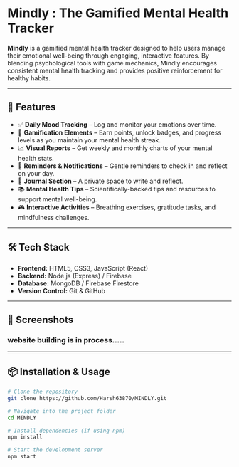 # Mindly : The Gamified Mental Health Tracker

**Mindly** is a gamified mental health tracker designed to help users manage their emotional well-being through engaging, interactive features. By blending psychological tools with game mechanics, Mindly encourages consistent mental health tracking and provides positive reinforcement for healthy habits.

---

## 🧠 Features

- ✅ **Daily Mood Tracking** – Log and monitor your emotions over time.
- 🎯 **Gamification Elements** – Earn points, unlock badges, and progress levels as you maintain your mental health streak.
- 📈 **Visual Reports** – Get weekly and monthly charts of your mental health stats.
- 🔔 **Reminders & Notifications** – Gentle reminders to check in and reflect on your day.
- 📝 **Journal Section** – A private space to write and reflect.
- 📚 **Mental Health Tips** – Scientifically-backed tips and resources to support mental well-being.
- 🎮 **Interactive Activities** – Breathing exercises, gratitude tasks, and mindfulness challenges.

---

## 🛠️ Tech Stack

- **Frontend:** HTML5, CSS3, JavaScript (React)
- **Backend:** Node.js (Express) / Firebase
- **Database:** MongoDB / Firebase Firestore
- **Version Control:** Git & GitHub

---

## 📸 Screenshots

### website building is in process.....
---

## 📦 Installation & Usage

```bash
# Clone the repository
git clone https://github.com/Harsh63870/MINDLY.git

# Navigate into the project folder
cd MINDLY

# Install dependencies (if using npm)
npm install

# Start the development server
npm start
